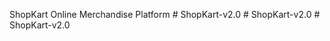 ShopKart Online Merchandise Platform
#   S h o p K a r t - v 2 . 0  
 #   S h o p K a r t - v 2 . 0  
 #   S h o p K a r t - v 2 . 0  
 